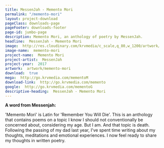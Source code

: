 ```yaml
---
title: MessenJah - Memento Mori
permalink: "/memento-mori"
layout: project-download
pageClass: downloads-page
pageFooter: downloads-footer
page-id: jumbo-page
description: Memento Mori, an anthology of poetry by MessenJah.
headline:  MessenJah - Memento Mori
image:  http://res.cloudinary.com/krvmedia/c_scale,q_80,w_1200/artwork/memento-mori.jpg
image-name:  memento-mori
project-name:  Memento Mori
project-artist:  MessenJah
project-year:  2017
artwork:  artwork/memento-mori
download:  true
mega:  http://go.krvmedia.com/mementoM
download-link:  http://go.krvmedia.com/memento
google:  http://go.krvmedia.com/mementoG
descriptive-heading:  MessenJah - Memento Mori
---
```


**A word from Messenjah:**

'Memento Mori' is Latin for 'Remember You Will Die'. This is an anthology that contains poems on a topic I know I should not conventionally be concerned about, considering my age. But I am. And that topic is death. Following the passing of my dad last year, I've spent time writing about my thoughts, meditations and emotional experiences. I now feel ready to share my thoughts in written poetry.

